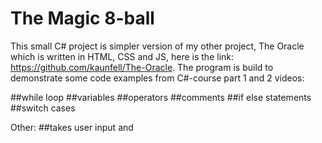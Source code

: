 # The Magic 8-ball

This small C# project is simpler version of my other project, The Oracle which is written in HTML, CSS and JS, here is the link: https://github.com/kaunfell/The-Oracle.
The program is build to demonstrate some code examples from C#-course part 1 and 2 videos: 


##while loop
##variables
##operators
##comments
##if else statements
##switch cases

Other:
##takes user input and 